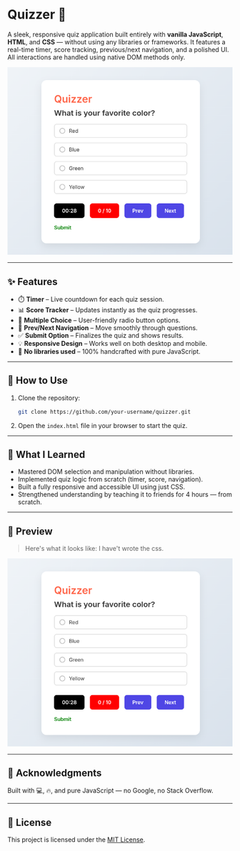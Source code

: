 # Quizzer 🎯

A sleek, responsive quiz application built entirely with **vanilla JavaScript**, **HTML**, and **CSS** — without using any libraries or frameworks. It features a real-time timer, score tracking, previous/next navigation, and a polished UI. All interactions are handled using native DOM methods only.

![Screenshot](./image.png)

---

## ✨ Features

- ⏱️ **Timer** – Live countdown for each quiz session.  
- 📊 **Score Tracker** – Updates instantly as the quiz progresses.  
- 🔘 **Multiple Choice** – User-friendly radio button options.  
- 🔄 **Prev/Next Navigation** – Move smoothly through questions.  
- ✅ **Submit Option** – Finalizes the quiz and shows results.  
- 💡 **Responsive Design** – Works well on both desktop and mobile.  
- 🚫 **No libraries used** – 100% handcrafted with pure JavaScript.

---

## 🚀 How to Use

1. Clone the repository:
   ```bash
   git clone https://github.com/your-username/quizzer.git
   ```

2. Open the `index.html` file in your browser to start the quiz.

---

## 🧠 What I Learned

- Mastered DOM selection and manipulation without libraries.
- Implemented quiz logic from scratch (timer, score, navigation).
- Built a fully responsive and accessible UI using just CSS.
- Strengthened understanding by teaching it to friends for 4 hours — from scratch.

---

## 📸 Preview

> Here's what it looks like:
> I have't wrote the css.

![Quizzer Screenshot](./image.png)

---

## 🙌 Acknowledgments

Built with 💻, 🔥, and pure JavaScript — no Google, no Stack Overflow.

---

## 📃 License

This project is licensed under the [MIT License](LICENSE).

